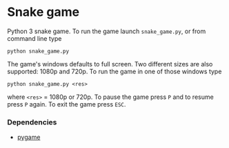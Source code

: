 # Snake game

Python 3 snake game. To run the game launch `snake_game.py`, or from command line type

`python snake_game.py`

The game's windows defaults to full screen. Two different sizes are also supported: 1080p and 720p. To run the game in one of those windows type

`python snake_game.py <res>` 

where `<res>` = 1080p or 720p.
To pause the game press `P` and to resume press `P` again.
To exit the game press `ESC`.

### Dependencies

 - [pygame](https://www.pygame.org)


